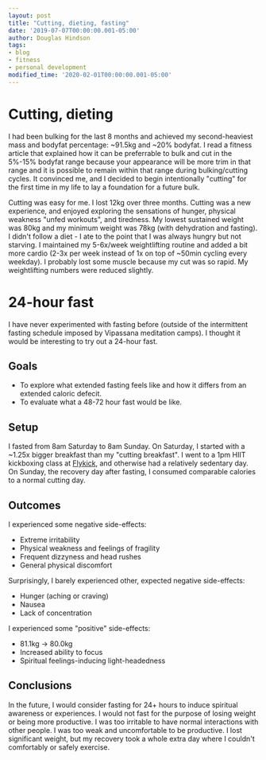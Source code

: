```yaml
---
layout: post
title: "Cutting, dieting, fasting"
date: '2019-07-07T00:00:00.001-05:00'
author: Douglas Hindson
tags: 
- blog
- fitness
- personal development
modified_time: '2020-02-01T00:00:00.001-05:00'
---
```


# Cutting, dieting

I had been bulking for the last 8 months and achieved my second-heaviest mass and bodyfat percentage: ~91.5kg and ~20% bodyfat. I read a fitness article that explained how it can be preferrable to bulk and cut in the 5%-15% bodyfat range because your appearance will be more trim in that range and it is possible to remain within that range during bulking/cutting cycles. It convinced me, and I decided to begin intentionally "cutting" for the first time in my life to lay a foundation for a future bulk.

Cutting was easy for me. I lost 12kg over three months. Cutting was a new experience, and enjoyed exploring the sensations of hunger, physical weakness "unfed workouts", and tiredness. My lowest sustained weight was 80kg and my minimum weight was 78kg (with dehydration and fasting). I didn't follow a diet - I ate to the point that I was always hungry but not starving. I maintained my 5-6x/week weightlifting routine and added a bit more cardio (2-3x per week instead of 1x on top of ~50min cycling every weekday). I probably lost some muscle because my cut was so rapid. My weightlifting numbers were reduced slightly.

# 24-hour fast

I have never experimented with fasting before (outside of the intermittent fasting schedule imposed by Vipassana meditation camps). I thought it would be interesting to try out a 24-hour fast.

## Goals

* To explore what extended fasting feels like and how it differs from an extended caloric defecit.
* To evaluate what a 48-72 hour fast would be like.

## Setup

I fasted from 8am Saturday to 8am Sunday. On Saturday, I started with a ~1.25x bigger breakfast than my "cutting breakfast". I went to a 1pm HIIT kickboxing class at [Flykick](https://flykick.co.uk/), and otherwise had a relatively sedentary day. On Sunday, the recovery day after fasting, I consumed comparable calories to a normal cutting day.

## Outcomes

I experienced some negative side-effects:

* Extreme irritability
* Physical weakness and feelings of fragility
* Frequent dizzyness and head rushes
* General physical discomfort

Surprisingly, I barely experienced other, expected negative side-effects:

* Hunger (aching or craving)
* Nausea
* Lack of concentration

I experienced some "positive" side-effects:

* 81.1kg -> 80.0kg
* Increased ability to focus
* Spiritual feelings-inducing light-headedness

## Conclusions

In the future, I would consider fasting for 24+ hours to induce spiritual awareness or experiences. I would not fast for the purpose of losing weight or being more productive. I was too irritable to have normal interactions with other people. I was too weak and uncomfortable to be productive. I lost significant weight, but my recovery took a whole extra day where I couldn't comfortably or safely exercise.
